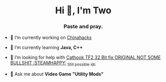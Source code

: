 <h1 align="center">Hi 👋, I'm Two</h1>
<h3 align="center">Paste and pray.</h3>

- 🔭 I’m currently working on [Chinahacks](https://github.com/twojapiez/chinahacks)

- 🌱 I’m currently learning **Java, C++**

- 🤝 I’m looking for help with [Cathook TF2 32 Bit fix ORIGINAL NOT SOME BULLSHIT :STEAMHAPPY:](https://github.com/twojapiez/cathookreal) <sub> Still possible idc </sub>

- 💬 Ask me about **Video Game "Utility Mods"**
